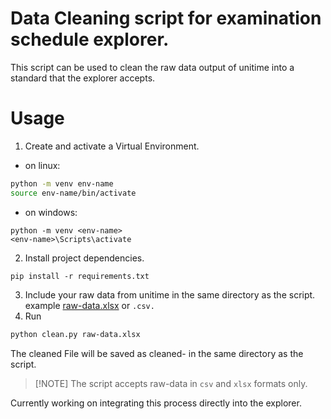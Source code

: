 # Data Cleaning script for examination schedule explorer.
This script can be used to clean the raw data output of unitime into a standard that the explorer accepts.

# Usage
1. Create and activate a  Virtual Environment.
- on linux:
```bash
python -m venv env-name
source env-name/bin/activate
```
- on windows:
```
python -m venv <env-name>
<env-name>\Scripts\activate
```

2. Install project dependencies.
```
pip install -r requirements.txt
```
3. Include your raw data from unitime in the same directory as the script.
example [raw-data.xlsx](/raw-data.xlsx) or `.csv.`
4. Run 
```bash
python clean.py raw-data.xlsx
```
The cleaned File will be saved as cleaned-<original-file-name> in the same directory as the script.

> [!NOTE] The script accepts raw-data in `csv` and `xlsx` formats only.

Currently working on integrating this process directly into the explorer.